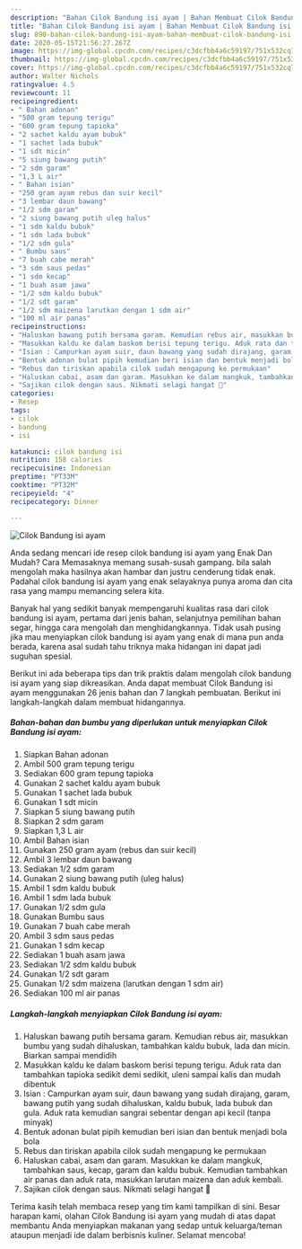 ```yaml
---
description: "Bahan Cilok Bandung isi ayam | Bahan Membuat Cilok Bandung isi ayam Yang Sempurna"
title: "Bahan Cilok Bandung isi ayam | Bahan Membuat Cilok Bandung isi ayam Yang Sempurna"
slug: 890-bahan-cilok-bandung-isi-ayam-bahan-membuat-cilok-bandung-isi-ayam-yang-sempurna
date: 2020-05-15T21:56:27.267Z
image: https://img-global.cpcdn.com/recipes/c3dcfbb4a6c59197/751x532cq70/cilok-bandung-isi-ayam-foto-resep-utama.jpg
thumbnail: https://img-global.cpcdn.com/recipes/c3dcfbb4a6c59197/751x532cq70/cilok-bandung-isi-ayam-foto-resep-utama.jpg
cover: https://img-global.cpcdn.com/recipes/c3dcfbb4a6c59197/751x532cq70/cilok-bandung-isi-ayam-foto-resep-utama.jpg
author: Walter Nichols
ratingvalue: 4.5
reviewcount: 11
recipeingredient:
- " Bahan adonan"
- "500 gram tepung terigu"
- "600 gram tepung tapioka"
- "2 sachet kaldu ayam bubuk"
- "1 sachet lada bubuk"
- "1 sdt micin"
- "5 siung bawang putih"
- "2 sdm garam"
- "1,3 L air"
- " Bahan isian"
- "250 gram ayam rebus dan suir kecil"
- "3 lembar daun bawang"
- "1/2 sdm garam"
- "2 siung bawang putih uleg halus"
- "1 sdm kaldu bubuk"
- "1 sdm lada bubuk"
- "1/2 sdm gula"
- " Bumbu saus"
- "7 buah cabe merah"
- "3 sdm saus pedas"
- "1 sdm kecap"
- "1 buah asam jawa"
- "1/2 sdm kaldu bubuk"
- "1/2 sdt garam"
- "1/2 sdm maizena larutkan dengan 1 sdm air"
- "100 ml air panas"
recipeinstructions:
- "Haluskan bawang putih bersama garam. Kemudian rebus air, masukkan bumbu yang sudah dihaluskan, tambahkan kaldu bubuk, lada dan micin. Biarkan sampai mendidih"
- "Masukkan kaldu ke dalam baskom berisi tepung terigu. Aduk rata dan tambahkan tapioka sedikit demi sedikit, uleni sampai kalis dan mudah dibentuk"
- "Isian : Campurkan ayam suir, daun bawang yang sudah dirajang, garam, bawang putih yang sudah dihaluskan, kaldu bubuk, lada bubuk dan gula. Aduk rata kemudian sangrai sebentar dengan api kecil (tanpa minyak)"
- "Bentuk adonan bulat pipih kemudian beri isian dan bentuk menjadi bola bola"
- "Rebus dan tiriskan apabila cilok sudah mengapung ke permukaan"
- "Haluskan cabai, asam dan garam. Masukkan ke dalam mangkuk, tambahkan saus, kecap, garam dan kaldu bubuk. Kemudian tambahkan air panas dan aduk rata, masukkan larutan maizena dan aduk kembali."
- "Sajikan cilok dengan saus. Nikmati selagi hangat 🥰"
categories:
- Resep
tags:
- cilok
- bandung
- isi

katakunci: cilok bandung isi 
nutrition: 158 calories
recipecuisine: Indonesian
preptime: "PT33M"
cooktime: "PT32M"
recipeyield: "4"
recipecategory: Dinner

---
```



![Cilok Bandung isi ayam](https://img-global.cpcdn.com/recipes/c3dcfbb4a6c59197/751x532cq70/cilok-bandung-isi-ayam-foto-resep-utama.jpg)

Anda sedang mencari ide resep cilok bandung isi ayam yang Enak Dan Mudah? Cara Memasaknya memang susah-susah gampang. bila salah mengolah maka hasilnya akan hambar dan justru cenderung tidak enak. Padahal cilok bandung isi ayam yang enak selayaknya punya aroma dan cita rasa yang mampu memancing selera kita.

Banyak hal yang sedikit banyak mempengaruhi kualitas rasa dari cilok bandung isi ayam, pertama dari jenis bahan, selanjutnya pemilihan bahan segar, hingga cara mengolah dan menghidangkannya. Tidak usah pusing jika mau menyiapkan cilok bandung isi ayam yang enak di mana pun anda berada, karena asal sudah tahu triknya maka hidangan ini dapat jadi suguhan spesial.




Berikut ini ada beberapa tips dan trik praktis dalam mengolah cilok bandung isi ayam yang siap dikreasikan. Anda dapat membuat Cilok Bandung isi ayam menggunakan 26 jenis bahan dan 7 langkah pembuatan. Berikut ini langkah-langkah dalam membuat hidangannya.

<!--inarticleads1-->

##### Bahan-bahan dan bumbu yang diperlukan untuk menyiapkan Cilok Bandung isi ayam:

1. Siapkan  Bahan adonan
1. Ambil 500 gram tepung terigu
1. Sediakan 600 gram tepung tapioka
1. Gunakan 2 sachet kaldu ayam bubuk
1. Gunakan 1 sachet lada bubuk
1. Gunakan 1 sdt micin
1. Siapkan 5 siung bawang putih
1. Siapkan 2 sdm garam
1. Siapkan 1,3 L air
1. Ambil  Bahan isian
1. Gunakan 250 gram ayam (rebus dan suir kecil)
1. Ambil 3 lembar daun bawang
1. Sediakan 1/2 sdm garam
1. Gunakan 2 siung bawang putih (uleg halus)
1. Ambil 1 sdm kaldu bubuk
1. Ambil 1 sdm lada bubuk
1. Gunakan 1/2 sdm gula
1. Gunakan  Bumbu saus
1. Gunakan 7 buah cabe merah
1. Ambil 3 sdm saus pedas
1. Gunakan 1 sdm kecap
1. Sediakan 1 buah asam jawa
1. Sediakan 1/2 sdm kaldu bubuk
1. Gunakan 1/2 sdt garam
1. Gunakan 1/2 sdm maizena (larutkan dengan 1 sdm air)
1. Sediakan 100 ml air panas




<!--inarticleads2-->

##### Langkah-langkah menyiapkan Cilok Bandung isi ayam:

1. Haluskan bawang putih bersama garam. Kemudian rebus air, masukkan bumbu yang sudah dihaluskan, tambahkan kaldu bubuk, lada dan micin. Biarkan sampai mendidih
1. Masukkan kaldu ke dalam baskom berisi tepung terigu. Aduk rata dan tambahkan tapioka sedikit demi sedikit, uleni sampai kalis dan mudah dibentuk
1. Isian : Campurkan ayam suir, daun bawang yang sudah dirajang, garam, bawang putih yang sudah dihaluskan, kaldu bubuk, lada bubuk dan gula. Aduk rata kemudian sangrai sebentar dengan api kecil (tanpa minyak)
1. Bentuk adonan bulat pipih kemudian beri isian dan bentuk menjadi bola bola
1. Rebus dan tiriskan apabila cilok sudah mengapung ke permukaan
1. Haluskan cabai, asam dan garam. Masukkan ke dalam mangkuk, tambahkan saus, kecap, garam dan kaldu bubuk. Kemudian tambahkan air panas dan aduk rata, masukkan larutan maizena dan aduk kembali.
1. Sajikan cilok dengan saus. Nikmati selagi hangat 🥰




Terima kasih telah membaca resep yang tim kami tampilkan di sini. Besar harapan kami, olahan Cilok Bandung isi ayam yang mudah di atas dapat membantu Anda menyiapkan makanan yang sedap untuk keluarga/teman ataupun menjadi ide dalam berbisnis kuliner. Selamat mencoba!
